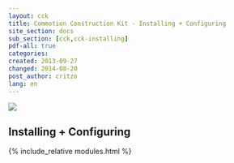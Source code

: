 ```yaml
---
layout: cck
title: Commotion Construction Kit - Installing + Configuring
site_section: docs
sub_section: [cck,cck-installing]
pdf-all: true
categories: 
created: 2013-09-27
changed: 2014-08-20
post_author: critzo
lang: en
---
```

<p><img src="/files/CCK_CommonConfigs_Intro.png"><p>
<section>
<h2>Installing + Configuring</h2>
{% include_relative modules.html %}
</section>
 
